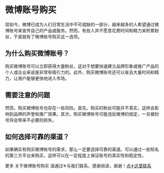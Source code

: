 # 微博账号购买

现如今，微博已成为人们日常生活中不可或缺的一部分，越来越多的人希望通过微博账号来宣传自己的产品或服务。然而，有些人并不愿意花费时间和精力来积累粉丝，于是就有了微博账号购买这一选项。

## 为什么购买微博账号？

购买微博账号可以立即获得大量粉丝，这对于想要快速建立品牌形象或推广产品的个人或企业来说是非常有吸引力的。此外，购买微博账号还可以省去大量时间和精力，让用户能够更快地进入市场。

## 需要注意的问题

然而，购买微博账号也存在一些风险。首先，购买的粉丝可能并不真实，这样会影响到品牌的声誉和推广效果。其次，购买微博账号可能违反微博的规定，一旦被封号将会带来不必要的损失。

## 如何选择可靠的渠道？

如果确实有购买微博账号的需求，那么一定要选择可靠的渠道。可以通过一些知名的第三方平台来购买，这样可以在一定程度上保证账号的真实性和稳定性。

更多 关于微博账号购买 请通过✈与我们联系，感谢阅读，谢谢！[点✈这里联系](https://w.k02.cc)